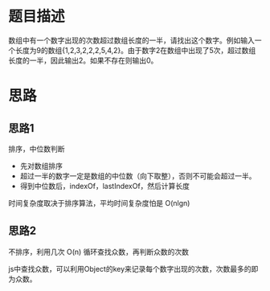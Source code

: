 # 题目描述
  数组中有一个数字出现的次数超过数组长度的一半，请找出这个数字。例如输入一个长度为9的数组{1,2,3,2,2,2,5,4,2}。由于数字2在数组中出现了5次，超过数组长度的一半，因此输出2。如果不存在则输出0。

# 思路
## 思路1
排序，中位数判断
- 先对数组排序
- 超过一半的数字一定是数组的中位数（向下取整），否则不可能会超过一半。
- 得到中位数后，indexOf，lastIndexOf，然后计算长度

时间复杂度取决于排序算法，平均时间复杂度怕是 O(nlgn)

## 思路2
不排序，利用几次 O(n) 循环查找众数，再判断众数的次数

js中查找众数，可以利用Object的key来记录每个数字出现的次数，次数最多的即为众数。
